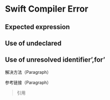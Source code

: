 # Swift Compiler Error



## Expected expression

## Use of undeclared

## Use of unresolved identifier’,for’

解决方法（Paragraph）

参考链接（Paragraph）

> 引用



